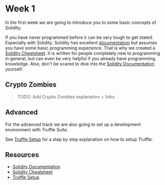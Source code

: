 # Week 1

In the first week we are going to introduce you to some basic concepts of Solidity.

If you have never programmed before it can be very tough to get stated. Especially with Solidity. Solidity has excellent [documentation][solidity documentation] but assumes you have some basic programming experience. That is why we created a [Solidity Cheatsheet]. It is written for people completely new to programming in general, but can even be very helpful if you already have programming knowledge. Also, don't be scared to dive into the [Solidity Documentation] yourself.

## Crypto Zombies

> TODO: Add Crypto Zombies explanation + links

## Advanced

For the advanced track we are also going to set up a development environment with Truffle Suite.

See [Truffle Setup] for a step by step explanation on how to setup Truffle.

## Resources

- [Solidity Documentation]
- [Solidity Cheatsheet]
- [Truffle Setup]

<!-- Internal links -->

[solidity documentation]: https://solidity.readthedocs.io/
[solidity cheatsheet]: ./cheatsheet.md
[truffle setup]: ./truffle_setup.md
